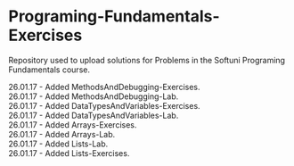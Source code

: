 # Programing-Fundamentals-Exercises

Repository used to upload solutions for Problems in the Softuni Programing Fundamentals course.

26.01.17 - Added MethodsAndDebugging-Exercises.<br />
26.01.17 - Added MethodsAndDebugging-Lab.<br />
26.01.17 - Added DataTypesAndVariables-Exercises.<br /> 
26.01.17 - Added DataTypesAndVariables-Lab.<br />
26.01.17 - Added Arrays-Exercises.<br />
26.01.17 - Added Arrays-Lab.<br />
26.01.17 - Added Lists-Lab.<br />
26.01.17 - Added Lists-Exercises.<br />

